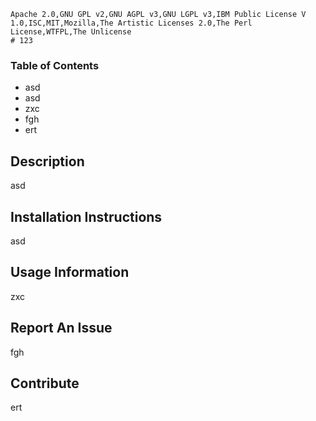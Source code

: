 
    Apache 2.0,GNU GPL v2,GNU AGPL v3,GNU LGPL v3,IBM Public License V 1.0,ISC,MIT,Mozilla,The Artistic Licenses 2.0,The Perl License,WTFPL,The Unlicense
    # 123

### Table of Contents

-   asd
-   asd
-   zxc
-   fgh
-   ert

## Description

asd

## Installation Instructions

asd

## Usage Information

zxc

## Report An Issue

fgh

## Contribute

ert

    